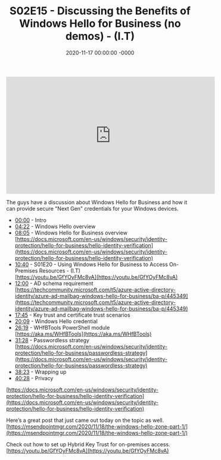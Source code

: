 ﻿---
layout: post
title: "S02E15 - Discussing the Benefits of Windows Hello for Business (no demos) - (I.T)"
date: 2020-11-17 00:00:00 -0000
categories:
---

<iframe loading="lazy" width="560" height="315" src="https://www.youtube.com/embed/hQHHGu-jr4Q" title="YouTube video player" frameborder="0" allow="accelerometer; autoplay; clipboard-write; encrypted-media; gyroscope; picture-in-picture" allowfullscreen></iframe>

The guys have a discussion about Windows Hello for Business and how it can provide secure "Next Gen" credentials for your Windows devices.

- [00:00](https://www.youtube.com/watch?v=hQHHGu-jr4Q&t=0s) - Intro  
- [04:22](https://www.youtube.com/watch?v=hQHHGu-jr4Q&t=262s) - Windows Hello overview  
- [08:05](https://www.youtube.com/watch?v=hQHHGu-jr4Q&t=485s) - Windows Hello for Business overview  
[https://docs.microsoft.com/en-us/windows/security/identity-protection/hello-for-business/hello-identity-verification](https://docs.microsoft.com/en-us/windows/security/identity-protection/hello-for-business/hello-identity-verification)  
- [10:40](https://www.youtube.com/watch?v=hQHHGu-jr4Q&t=640s) - S01E20 - Using Windows Hello for Business to Access On-Premises Resources - (I.T)  
[https://youtu.be/GfYOyFMc8vA](https://youtu.be/GfYOyFMc8vA)  
- [12:00](https://www.youtube.com/watch?v=hQHHGu-jr4Q&t=720s) - AD schema requirement  
[https://techcommunity.microsoft.com/t5/azure-active-directory-identity/azure-ad-mailbag-windows-hello-for-business/ba-p/445349](https://techcommunity.microsoft.com/t5/azure-active-directory-identity/azure-ad-mailbag-windows-hello-for-business/ba-p/445349)  
- [17:45](https://www.youtube.com/watch?v=hQHHGu-jr4Q&t=1065s) - Key trust and certificate trust scenarios  
- [20:09](https://www.youtube.com/watch?v=hQHHGu-jr4Q&t=1209s) - Windows Hello credential  
- [26:19](https://www.youtube.com/watch?v=hQHHGu-jr4Q&t=1579s) - WHfBTools PowerShell module  
[https://aka.ms/WHfBTools](https://aka.ms/WHfBTools)  
- [31:28](https://www.youtube.com/watch?v=hQHHGu-jr4Q&t=1888s) - Passwordless strategy  
[https://docs.microsoft.com/en-us/windows/security/identity-protection/hello-for-business/passwordless-strategy](https://docs.microsoft.com/en-us/windows/security/identity-protection/hello-for-business/passwordless-strategy)  
- [38:23](https://www.youtube.com/watch?v=hQHHGu-jr4Q&t=2303s) - Wrapping up  
- [40:28](https://www.youtube.com/watch?v=hQHHGu-jr4Q&t=2428s) - Privacy  

[https://docs.microsoft.com/en-us/windows/security/identity-protection/hello-for-business/hello-identity-verification](https://docs.microsoft.com/en-us/windows/security/identity-protection/hello-for-business/hello-identity-verification)


Here’s a great post that just came out today on the topic as well. [https://msendpointmgr.com/2020/11/18/the-windows-hello-zone-part-1/](https://msendpointmgr.com/2020/11/18/the-windows-hello-zone-part-1/)


Check out how to set up Hybrid Key Trust for on-premises access.  [https://youtu.be/GfYOyFMc8vA](https://youtu.be/GfYOyFMc8vA)

